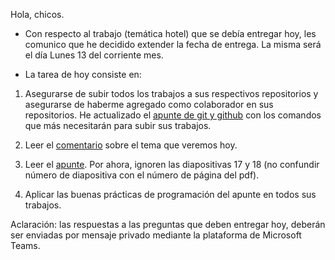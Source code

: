 Hola, chicos.

* Con respecto al trabajo (temática hotel) que se debía entregar hoy, les comunico que 
he decidido extender la fecha de entrega. La misma será el día Lunes 13 
del corriente mes.

* La tarea de hoy consiste en:

1. Asegurarse de subir todos los trabajos a sus respectivos repositorios y
asegurarse de haberme agregado como colaborador en sus repositorios.
He actualizado el [apunte de git y github](https://github.com/labopoo/ejercicios/blob/master/abril/1/github.md#comandos--frecuentes) con los comandos que más necesitarán
para subir sus trabajos.

2. Leer el [comentario](https://github.com/labopoo/ejercicios/blob/master/abril/8/comentarioSobreBuenasPracticas.md) sobre el tema que veremos hoy.

3. Leer el [apunte](https://github.com/labopoo/ejercicios/blob/master/abril/8/buenasPracticas.pdf). Por ahora, ignoren las diapositivas 17 y 18 (no 
confundir número de diapositiva con el número de página del pdf). 

4. Aplicar las buenas prácticas de programación del apunte en todos
   sus trabajos.

Aclaración: las respuestas a las preguntas que deben entregar hoy,
deberán ser enviadas por mensaje privado mediante la plataforma de Microsoft Teams.

